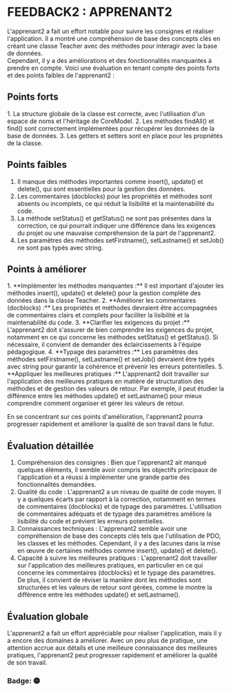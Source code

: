 <h1>FEEDBACK2 : APPRENANT2</h1>

<p>
L'apprenant2 a fait un effort notable pour suivre les consignes et réaliser l'application. Il a montré une compréhension de base des concepts clés en créant une classe Teacher avec des méthodes pour interagir avec la base de données. <br>Cependant, il y a des améliorations et des fonctionnalités manquantes à prendre en compte. Voici une évaluation en tenant compte des points forts et des points faibles de l'apprenant2 :
</p>

<h2>Points forts</h2>
1. La structure globale de la classe est correcte, avec l'utilisation d'un espace de noms et l'héritage de CoreModel.
2. Les méthodes findAll() et find() sont correctement implémentées pour récupérer les données de la base de données.
3. Les getters et setters sont en place pour les propriétés de la classe.

<h2>Points faibles</h2>

1. Il manque des méthodes importantes comme insert(), update() et delete(), qui sont essentielles pour la gestion des données.
2. Les commentaires (docblocks) pour les propriétés et méthodes sont absents ou incomplets, ce qui réduit la lisibilité et la maintenabilité du code.
3. La méthode setStatus() et getStatus() ne sont pas présentes dans la correction, ce qui pourrait indiquer une différence dans les exigences du projet ou une mauvaise compréhension de la part de l'apprenant2.
4. Les paramètres des méthodes setFirstname(), setLastname() et setJob() ne sont pas typés avec string.

<h2>Points à améliorer</h2>
1. **Implémenter les méthodes manquantes :** Il est important d'ajouter les méthodes insert(), update() et delete() pour la gestion complète des données dans la classe Teacher.
2. **Améliorer les commentaires (docblocks) :** Les propriétés et méthodes devraient être accompagnées de commentaires clairs et complets pour faciliter la lisibilité et la maintenabilité du code.
3. **Clarifier les exigences du projet :** L'apprenant2 doit s'assurer de bien comprendre les exigences du projet, notamment en ce qui concerne les méthodes setStatus() et getStatus(). Si nécessaire, il convient de demander des éclaircissements à l'équipe pédagogique.
4. **Typage des paramètres :** Les paramètres des méthodes setFirstname(), setLastname() et setJob() devraient être typés avec string pour garantir la cohérence et prévenir les erreurs potentielles.
5. **Appliquer les meilleures pratiques :** L'apprenant2 doit travailler sur l'application des meilleures pratiques en matière de structuration des méthodes et de gestion des valeurs de retour. Par exemple, il peut étudier la différence entre les méthodes update() et setLastname() pour mieux comprendre comment organiser et gérer les valeurs de retour.

<p>En se concentrant sur ces points d'amélioration, l'apprenant2 pourra progresser rapidement et améliorer la qualité de son travail dans le futur.</p>

<h2>Évaluation détaillée</h2>

1. Compréhension des consignes : Bien que l'apprenant2 ait manqué quelques éléments, il semble avoir compris les objectifs principaux de l'application et a réussi à implémenter une grande partie des fonctionnalités demandées.
2. Qualité du code : L'apprenant2 a un niveau de qualité de code moyen. Il y a quelques écarts par rapport à la correction, notamment en termes de commentaires (docblocks) et de typage des paramètres. L'utilisation de commentaires adéquats et de typage des paramètres améliore la lisibilité du code et prévient les erreurs potentielles.
3. Connaissances techniques : L'apprenant2 semble avoir une compréhension de base des concepts clés tels que l'utilisation de PDO, les classes et les méthodes. Cependant, il y a des lacunes dans la mise en œuvre de certaines méthodes comme insert(), update() et delete().
4. Capacité à suivre les meilleures pratiques : L'apprenant2 doit travailler sur l'application des meilleures pratiques, en particulier en ce qui concerne les commentaires (docblocks) et le typage des paramètres. De plus, il convient de réviser la manière dont les méthodes sont structurées et les valeurs de retour sont gérées, comme le montre la différence entre les méthodes update() et setLastname().

<h2>Évaluation globale</h2>
L'apprenant2 a fait un effort appréciable pour réaliser l'application, mais il y a encore des domaines à améliorer. Avec un peu plus de pratique, une attention accrue aux détails et une meilleure connaissance des meilleures pratiques, l'apprenant2 peut progresser rapidement et améliorer la qualité de son travail.

<h3>Badge: 🟡</h3>
